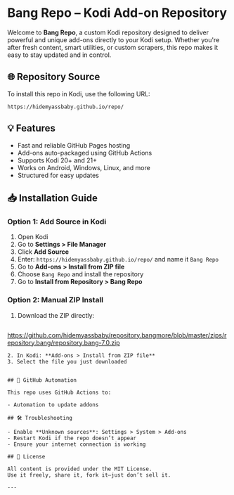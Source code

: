 # Bang Repo – Kodi Add-on Repository

Welcome to **Bang Repo**, a custom Kodi repository designed to deliver powerful and unique add-ons directly to your Kodi setup. Whether you're after fresh content, smart utilities, or custom scrapers, this repo makes it easy to stay updated and in control.

## 🌐 Repository Source

To install this repo in Kodi, use the following URL:
```
https://hidemyassbaby.github.io/repo/
```

## 💡 Features

- Fast and reliable GitHub Pages hosting  
- Add-ons auto-packaged using GitHub Actions  
- Supports Kodi 20+ and 21+  
- Works on Android, Windows, Linux, and more  
- Structured for easy updates  

## 📥 Installation Guide

### Option 1: Add Source in Kodi

1. Open Kodi  
2. Go to **Settings > File Manager**  
3. Click **Add Source**  
4. Enter: `https://hidemyassbaby.github.io/repo/` and name it `Bang Repo`  
5. Go to **Add-ons > Install from ZIP file**  
6. Choose `Bang Repo` and install the repository  
7. Go to **Install from Repository > Bang Repo**  

### Option 2: Manual ZIP Install

1. Download the ZIP directly:  
   ```
https://github.com/hidemyassbaby/repository.bangmore/blob/master/zips/repository.bang/repository.bang-7.0.zip

   ```
2. In Kodi: **Add-ons > Install from ZIP file**  
3. Select the file you just downloaded  


## 🤖 GitHub Automation

This repo uses GitHub Actions to:

- Automation to update addons  

## 🛠 Troubleshooting

- Enable **Unknown sources**: Settings > System > Add-ons  
- Restart Kodi if the repo doesn’t appear  
- Ensure your internet connection is working  

## 📄 License

All content is provided under the MIT License.  
Use it freely, share it, fork it—just don’t sell it.

---
